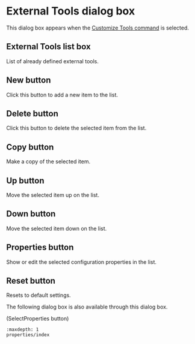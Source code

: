 # External Tools dialog box

This dialog box appears when the
[Customize Tools command](../../cmd/tools/customize_tools) is selected.

## External Tools list box

List of already defined external tools.

## New button

Click this button to add a new item to the list.

## Delete button

Click this button to delete the selected item from the list.

## Copy button

Make a copy of the selected item.

## Up button

Move the selected item up on the list.

## Down button

Move the selected item down on the list.

## Properties button

Show or edit the selected configuration properties in the list.

## Reset button

Resets to default settings.

The following dialog box is also available through this dialog box.

 (SelectProperties
button)


```{toctree}
:maxdepth: 1
properties/index
```
